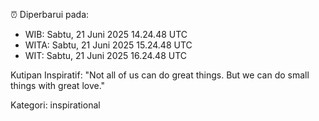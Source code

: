 ⏰ Diperbarui pada:
- WIB: Sabtu, 21 Juni 2025 14.24.48 UTC
- WITA: Sabtu, 21 Juni 2025 15.24.48 UTC
- WIT: Sabtu, 21 Juni 2025 16.24.48 UTC

Kutipan Inspiratif:
"Not all of us can do great things. But we can do small things with great love."


Kategori: inspirational

